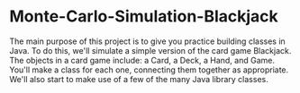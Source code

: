 # Monte-Carlo-Simulation-Blackjack
The main purpose of this project is to give you practice building classes in Java. To do this, we'll simulate a simple version of the card game Blackjack. The objects in a card game include: a Card, a Deck, a Hand, and Game. You'll make a class for each one, connecting them together as appropriate. We'll also start to make use of a few of the many Java library classes.
